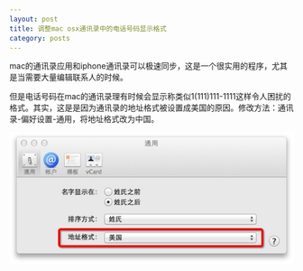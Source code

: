 ```yaml
---
layout: post
title: 调整mac osx通讯录中的电话号码显示格式
category: posts
---
```



mac的通讯录应用和iphone通讯录可以极速同步，这是一个很实用的程序，尤其是当需要大量编辑联系人的时候。

但是电话号码在mac的通讯录理有时候会显示称类似1(111)111-1111这样令人困扰的格式。其实，这是是因为通讯录的地址格式被设置成美国的原因。修改方法：通讯录-偏好设置-通用，将地址格式改为中国。

![helpful screenshoot](/images/apple_contacts_setting.jpeg)
